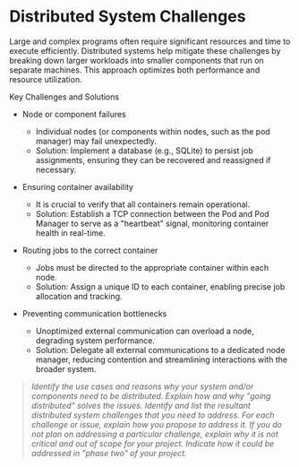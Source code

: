 # Distributed System Challenges

Large and complex programs often require significant resources and time to execute efficiently. Distributed systems help mitigate these challenges by breaking down larger workloads into smaller components that run on separate machines. This approach optimizes both performance and resource utilization.

Key Challenges and Solutions

- Node or component failures
    - Individual nodes (or components within nodes, such as the pod manager) may fail unexpectedly.
    - Solution: Implement a database (e.g., SQLite) to persist job assignments, ensuring they can be recovered and reassigned if necessary. 
    
- Ensuring container availability
    - It is crucial to verify that all containers remain operational.
    - Solution: Establish a TCP connection between the Pod and Pod Manager to serve as a "heartbeat" signal, monitoring container health in real-time.
    
- Routing jobs to the correct container
    - Jobs must be directed to the appropriate container within each node.
    - Solution: Assign a unique ID to each container, enabling precise job allocation and tracking.
    
- Preventing communication bottlenecks
    - Unoptimized external communication can overload a node, degrading system performance.
    - Solution: Delegate all external communications to a dedicated node manager, reducing contention and streamlining interactions with the broader system.


> *Identify the use cases and reasons why your system and/or components need to be distributed. Explain how and why "going distributed" solves the issues. Identify and list the resultant distributed system challenges that you need to address. For each challenge or issue, explain how you propose to address it. If you do not plan on addressing a particular challenge, explain why it is not critical and out of scope for your project. Indicate how it could be addressed in "phase two" of your project.*



